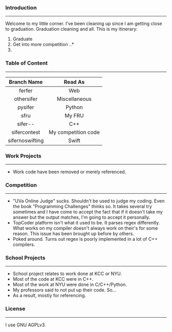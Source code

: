 ### Introduction
---
Welcome to my little corner. I’ve been cleaning up since I am getting close to graduation. Graduation cleaning and all.
This is my itinerary:
1. Graduate
2. Get into more competition
..* 
3. 


### Table of Content
---
| Branch Name      | Read As             |
|:----------------:|:-------------------:|
| ferfer           | Web                 |
| othersifer       | Miscellaneous       |
| pysifer          | Python              |
| sfru             | My FRU              |
| sifer--          | C++                 |
| sifercontest     | My competition code |
| sifernoswifting  | Swift               |

### Work Projects
---
* Work code have been removed or merely referenced. 

### Competition
--- 
* "UVa Online Judge" sucks. Shouldn't be used to judge my coding. Even the book "Programming Challenges" thinks so. It takes several try sometimes and I have come to accept the fact that if it doesn't take my answer but the output matches, I'm going to accept it personally.
* TopCoder platform isn't what it used to be. It parses regex differently. What works on my compiler doesn't always work on their's for some reason. This issue has been brought up before by others.
* Poked around. Turns out regex is poorly implemented in a lot of C++ compilers.

### School Projects
---
* School project relates to work done at KCC or NYU. 
* Most of the code at KCC were in C++. 
* Most of the work at NYU were done in C/C++/Python. 
* My professors said to not put up their code. So...
* As a result, mostly for referencing.  

### License
---
I use GNU AGPLv3. 

